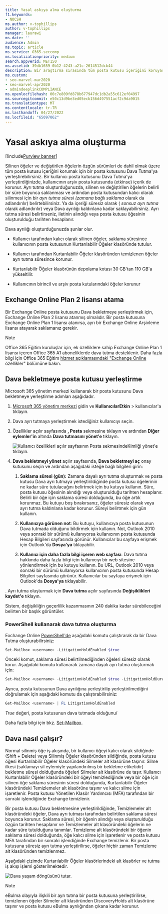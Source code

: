 ```yaml
---
title: Yasal askıya alma oluşturma
f1.keywords:
- NOCSH
ms.author: v-tophillips
author: v-tophillips
manager: laurawi
ms.date: ''
audience: Admin
ms.topic: article
ms.service: O365-seccomp
ms.localizationpriority: medium
search.appverid: MET150
ms.assetid: 39db1659-0b12-4243-a21c-2614512dcb44
description: Bir araştırma sırasında tüm posta kutusu içeriğini koruyarak bir posta kutusunu Dava bekletmeye nasıl yerleştireceğinizi öğrenin.
ms.custom:
- seo-marvel-mar2020
- seo-marvel-apr2020
- admindeeplinkCOMPLIANCE
ms.openlocfilehash: 00c7e809fd878b677947dc1db2a55c612ef04997
ms.sourcegitcommit: e50c13d9be3ed05ecb156d497551acf2c9da9015
ms.translationtype: MT
ms.contentlocale: tr-TR
ms.lasthandoff: 04/27/2022
ms.locfileid: "65097062"
---
```

# <a name="create-a-litigation-hold"></a>Yasal askıya alma oluşturma

[!include[Purview banner](../includes/purview-rebrand-banner.md)]

Silinen öğeler ve değiştirilen öğelerin özgün sürümleri de dahil olmak üzere tüm posta kutusu içeriğini korumak için bir posta kutusunu Dava Tutma'ya yerleştirebilirsiniz. Bir kullanıcı posta kutusunu Dava Tutma'ya yerleştirdiğinizde, kullanıcının arşiv posta kutusunda (etkinse) içerik de korunur. Ayrı tutma oluşturduğunuzda, silinen ve değiştirilen öğelerin belirli bir süre boyunca saklanması ve ardından posta kutusundan kalıcı olarak silinmesi için bir *ayrı tutma süresi (zamana bağlı saklama* olarak da adlandırılır) belirtebilirsiniz. Ya da içeriği süresiz olarak ( *sonsuz ayrı tutma* olarak adlandırılır) veya Dava ayrılığı kaldırılana kadar saklayabilirsiniz. Ayrı tutma süresi belirtirseniz, iletinin alındığı veya posta kutusu öğesinin oluşturulduğu tarihten hesaplanır. 
  
Dava ayrılığı oluşturduğunuzda şunlar olur.
  
- Kullanıcı tarafından kalıcı olarak silinen öğeler, saklama süresince kullanıcının posta kutusunun Kurtarılabilir Öğeler klasöründe tutulur.

- Kullanıcı tarafından Kurtarılabilir Öğeler klasöründen temizlenen öğeler ayrı tutma süresince korunur.

- Kurtarılabilir Öğeler klasörünün depolama kotası 30 GB'tan 110 GB'a yükseltilir.

- Kullanıcının birincil ve arşiv posta kutularındaki öğeler korunur

## <a name="assign-an-exchange-online-plan-2-license"></a>Exchange Online Plan 2 lisansı atama

Bir Exchange Online posta kutusunu Dava bekletmeye yerleştirmek için, Exchange Online Plan 2 lisansı atanmış olmalıdır. Bir posta kutusuna Exchange Online Plan 1 lisansı atanırsa, ayrı bir Exchange Online Arşivleme lisansı atayarak saklamanız gerekir.

> [!NOTE]
> Office 365 Eğitim kuruluşlar için, ek özelliklere sahip Exchange Online Plan 1 lisansı içeren Office 365 A1 aboneliklerde dava tutma desteklenir. Daha fazla bilgi için Office 365 Eğitim [hizmet açıklamasındaki "Exchange Online](/office365/servicedescriptions/office-365-platform-service-description/office-365-education#exchange-online-features) özellikler" bölümüne bakın.

## <a name="place-a-mailbox-on-litigation-hold"></a>Dava bekletmeye posta kutusu yerleştirme

Microsoft 365 yönetim merkezi kullanarak bir posta kutusunu Dava bekletmeye yerleştirme adımları aşağıdadır.

1. <a href="https://go.microsoft.com/fwlink/p/?linkid=834822" target="_blank">Microsoft 365 yönetim merkezi</a> gidin ve **KullanıcılarEtkin** >  kullanıcılar'a tıklayın.

2. Dava ayrı tutmaya yerleştirmek istediğiniz kullanıcıyı seçin.

3. Özellikler açılır sayfasında **, Posta** sekmesine tıklayın ve ardından **Diğer eylemler'in** altında **Dava tutmasını yönet'e** tıklayın.

   ![Kullanıcı özellikleri açılır sayfasının Posta sekmesindeKimliği yönet'e tıklayın.](../media/M365AdminCenterLitHold1.png)

4. **Dava bekletmeyi yönet** açılır sayfasında, **Dava bekletmeyi aç** onay kutusunu seçin ve ardından aşağıdaki isteğe bağlı bilgileri girin:

    1. **Saklama süresi (gün):** Zamana dayalı ayrı tutma oluşturmak ve posta kutusu Dava ayrı tutmaya yerleştirildiğinde posta kutusu öğelerinin ne kadar süre tutulacağını belirtmek için bu kutuyu kullanın. Süre, posta kutusu öğesinin alındığı veya oluşturulduğu tarihten hesaplanır. Belirli bir öğe için saklama süresi dolduğunda, bu öğe artık korunmaz. Bu kutuyu boş bırakırsanız, öğeler süresiz olarak veya ayrı tutma kaldırılana kadar korunur. Süreyi belirtmek için gün kullanın.

    2. **Kullanıcıya görünen not**: Bu kutuyu, kullanıcıya posta kutusunun Dava tutmada olduğunu bildirmek için kullanın. Not, Outlook 2010 veya sonraki bir sürümü kullanıyorsa kullanıcının posta kutusunda Hesap Bilgileri sayfasında görünür. Kullanıcılar bu sayfaya erişmek için Outlook'da **Dosya'ya** tıklayabilir.

    3. **Kullanıcı için daha fazla bilgi içeren web sayfası**: Dava tutma hakkında daha fazla bilgi için kullanıcıyı bir web sitesine yönlendirmek için bu kutuyu kullanın. Bu URL, Outlook 2010 veya sonraki bir sürümü kullanıyorsa kullanıcının posta kutusunda Hesap Bilgileri sayfasında görünür. Kullanıcılar bu sayfaya erişmek için Outlook'da **Dosya'ya** tıklayabilir.

. Ayrı tutma oluşturmak için **Dava tutma** açılır sayfasında **Değişiklikleri kaydet'e** tıklayın.

   Sistem, değişikliğin geçerlilik kazanmasının 240 dakika kadar sürebileceğini belirten bir başlık görüntüler.

### <a name="create-a-litigation-hold-using-powershell"></a>PowerShell kullanarak dava tutma oluşturma

Exchange Online [PowerShell'de](/powershell/exchange/connect-to-exchange-online-powershell) aşağıdaki komutu çalıştırarak da bir Dava Tutma oluşturabilirsiniz:

```powershell
Set-Mailbox <username> -LitigationHoldEnabled $true
```

Önceki komut, saklama süresi belirtilmediğinden öğeleri süresiz olarak korur. Aşağıdaki komutu kullanarak zamana dayalı ayrı tutma oluşturmak için:

```powershell
Set-Mailbox <username> -LitigationHoldEnabled $true -LitigationHoldDuration <number of days>
```

Ayrıca, posta kutusunun Dava ayrılığına yerleştirilip yerleştirilmediğini doğrulamak için aşağıdaki komutu da çalıştırabilirsiniz:

```powershell
Get-Mailbox <username> | FL LitigationHoldEnabled
```

*True* değeri, posta kutusunun dava tutmada olduğunu/

Daha fazla bilgi için bkz. [Set-Mailbox](/powershell/module/exchange/set-mailbox).

## <a name="how-does-litigation-hold-work"></a>Dava nasıl çalışır?

Normal silinmiş öğe iş akışında, bir kullanıcı öğeyi kalıcı olarak sildiğinde (Shift + Delete) veya Silinmiş Öğeler klasöründen sildiğinde, posta kutusu öğesi Kurtarılabilir Öğeler klasöründeki Silmeler alt klasörüne taşınır. Silme ilkesi (saklamayı sil eylemiyle yapılandırılmış bir bekletme etiketidir) bekletme süresi dolduğunda öğeleri Silmeler alt klasörüne de taşır. Kullanıcı Kurtarılabilir Öğeler klasöründeki bir öğeyi temizlediğinde veya bir öğe için silinen öğe saklama süresinin süresi dolduğunda, Kurtarılabilir Öğeler klasöründeki Temizlemeler alt klasörüne taşınır ve kalıcı silme için işaretlenir. Posta kutusu Yönetilen Klasör Yardımcısı (MFA) tarafından bir sonraki işlendiğinde Exchange temizlenir.

Bir posta kutusu Dava bekletmesine yerleştirildiğinde, Temizlemeler alt klasöründeki öğeler, Dava ayrı tutması tarafından belirtilen saklama süresi boyunca korunur. Saklama süresi, bir öğenin alındığı veya oluşturulduğu özgün tarihten hesaplanır ve Temizlemeler alt klasöründeki öğelerin ne kadar süre tutulduğunu tanımlar. Temizleme alt klasöründeki bir öğenin saklama süresi dolduğunda, öğe kalıcı silme için işaretlenir ve posta kutusu MFA tarafından bir sonraki işlendiğinde Exchange temizlenir. Bir posta kutusuna süresiz ayrı tutma yerleştirilirse, öğeler hiçbir zaman Temizleme alt klasöründen temizlenmez.

Aşağıdaki çizimde Kurtarılabilir Öğeler klasörlerindeki alt klasörler ve tutma iş akışı işlemi gösterilmektedir.

![Dava yaşam döngüsünü tutar.](../media/LitigationHoldLifeCycle.png)

> [!NOTE]
> eBulma olayıyla ilişkili bir ayrı tutma bir posta kutusuna yerleştirilirse, temizlenen öğeler Silmeler alt klasöründen DiscoveryHolds alt klasörüne taşınır ve posta kutusu eBulma ayrılığından çıkana kadar korunur.
